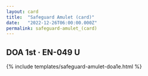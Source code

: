 ```yaml
---
layout: card
title:  "Safeguard Amulet (card)"
date:   "2022-12-26T06:00:00.000Z"
permalink: safeguard-amulet_(card)
---
```


## DOA 1st &middot; EN-049 U

{% include templates/safeguard-amulet-doa1e.html %}
